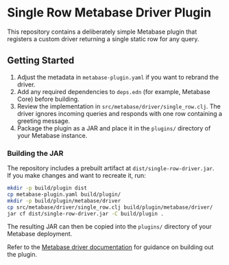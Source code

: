 # Single Row Metabase Driver Plugin

This repository contains a deliberately simple Metabase plugin that registers a
custom driver returning a single static row for any query.

## Getting Started

1. Adjust the metadata in `metabase-plugin.yaml` if you want to rebrand the driver.
2. Add any required dependencies to `deps.edn` (for example, Metabase Core) before building.
3. Review the implementation in `src/metabase/driver/single_row.clj`. The driver ignores incoming
   queries and responds with one row containing a greeting message.
4. Package the plugin as a JAR and place it in the `plugins/` directory of your Metabase instance.

### Building the JAR

The repository includes a prebuilt artifact at `dist/single-row-driver.jar`.  
If you make changes and want to recreate it, run:

```bash
mkdir -p build/plugin dist
cp metabase-plugin.yaml build/plugin/
mkdir -p build/plugin/metabase/driver
cp src/metabase/driver/single_row.clj build/plugin/metabase/driver/
jar cf dist/single-row-driver.jar -C build/plugin .
```

The resulting JAR can then be copied into the `plugins/` directory of your Metabase deployment.

Refer to the [Metabase driver documentation](https://www.metabase.com/docs/latest/developers-guide/drivers/overview) for guidance on building out the plugin.
